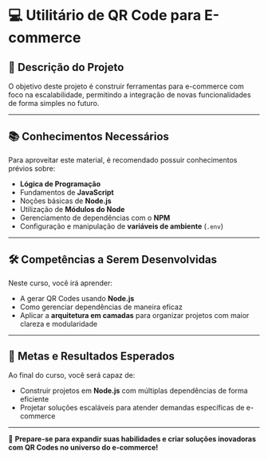 # 💻 **Utilitário de QR Code para E-commerce**

## 📖 **Descrição do Projeto**
O objetivo deste projeto é construir ferramentas para e-commerce com foco na escalabilidade, permitindo a integração de novas funcionalidades de forma simples no futuro.

---

## 📚 **Conhecimentos Necessários**
Para aproveitar este material, é recomendado possuir conhecimentos prévios sobre:

- **Lógica de Programação**  
- Fundamentos de **JavaScript**  
- Noções básicas de **Node.js**  
- Utilização de **Módulos do Node**  
- Gerenciamento de dependências com o **NPM**  
- Configuração e manipulação de **variáveis de ambiente** (`.env`)

---

## 🛠️ **Competências a Serem Desenvolvidas**
Neste curso, você irá aprender:

- A gerar QR Codes usando **Node.js**  
- Como gerenciar dependências de maneira eficaz  
- Aplicar a **arquitetura em camadas** para organizar projetos com maior clareza e modularidade  

---

## 🎯 **Metas e Resultados Esperados**
Ao final do curso, você será capaz de:

- Construir projetos em **Node.js** com múltiplas dependências de forma eficiente  
- Projetar soluções escaláveis para atender demandas específicas de e-commerce  

---

🌟 **Prepare-se para expandir suas habilidades e criar soluções inovadoras com QR Codes no universo do e-commerce!**
